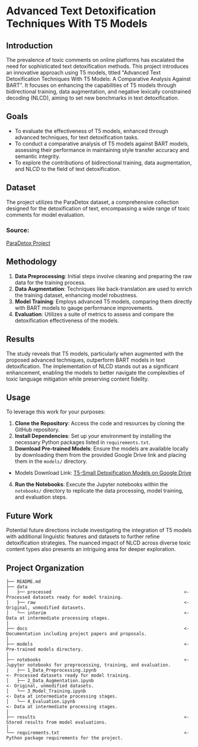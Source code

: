 # Advanced Text Detoxification Techniques With T5 Models

## Introduction

The prevalence of toxic comments on online platforms has escalated the need for sophisticated text detoxification methods. This project introduces an innovative approach using T5 models, titled "Advanced Text Detoxification Techniques With T5 Models: A Comparative Analysis Against BART". It focuses on enhancing the capabilities of T5 models through bidirectional training, data augmentation, and negative lexically constrained decoding (NLCD), aiming to set new benchmarks in text detoxification.

## Goals

- To evaluate the effectiveness of T5 models, enhanced through advanced techniques, for text detoxification tasks.
- To conduct a comparative analysis of T5 models against BART models, assessing their performance in maintaining style transfer accuracy and semantic integrity.
- To explore the contributions of bidirectional training, data augmentation, and NLCD to the field of text detoxification.

## Dataset

The project utilizes the ParaDetox dataset, a comprehensive collection designed for the detoxification of text, encompassing a wide range of toxic comments for model evaluation.

### Source:
[ParaDetox Project](https://github.com/s-nlp/paradetox)

## Methodology

1. **Data Preprocessing**: Initial steps involve cleaning and preparing the raw data for the training process.
2. **Data Augmentation**: Techniques like back-translation are used to enrich the training dataset, enhancing model robustness.
3. **Model Training**: Employs advanced T5 models, comparing them directly with BART models to gauge performance improvements.
4. **Evaluation**: Utilizes a suite of metrics to assess and compare the detoxification effectiveness of the models.

## Results

The study reveals that T5 models, particularly when augmented with the proposed advanced techniques, outperform BART models in text detoxification. The implementation of NLCD stands out as a significant enhancement, enabling the models to better navigate the complexities of toxic language mitigation while preserving content fidelity.

## Usage

To leverage this work for your purposes:

1. **Clone the Repository**: Access the code and resources by cloning the GitHub repository.
2. **Install Dependencies**: Set up your environment by installing the necessary Python packages listed in `requirements.txt`.
3. **Download Pre-trained Models**: Ensure the models are available locally by downloading them from the provided Google Drive link and placing them in the `models/` directory.

- Models Download Link: [T5-Small Detoxification Models on Google Drive](https://drive.google.com/drive/u/0/folders/1CmWYk0qtGmvLQsvnIJmNEDctkvs-0PDR)

4. **Run the Notebooks**: Execute the Jupyter notebooks within the `notebooks/` directory to replicate the data processing, model training, and evaluation steps.

## Future Work

Potential future directions include investigating the integration of T5 models with additional linguistic features and datasets to further refine detoxification strategies. The nuanced impact of NLCD across diverse toxic content types also presents an intriguing area for deeper exploration.

Project Organization
------------

    ├── README.md                                                      
    ├── data
    │   ├── processed                                                  <- Processed datasets ready for model training.
    │   ├── raw                                                        <- Original, unmodified datasets.
    │   └── interim                                                    <- Data at intermediate processing stages.
    │
    ├── docs                                                           <- Documentation including project papers and proposals.
    │
    ├── models                                                         <- Pre-trained models directory.
    │
    ├── notebooks                                                      <- Jupyter notebooks for preprocessing, training, and evaluation.
    |   ├── 1_Data_Preprocessing.ipynb                                                  <- Processed datasets ready for model training.
    │   ├── 2_Data_Augmentation.ipynb                                                        <- Original, unmodified datasets.
    │   └── 3_Model_Training.ipynb                                                    <- Data at intermediate processing stages.
    │   └── 4_Evaluation.ipynb                                                    <- Data at intermediate processing stages.
    │
    ├── results                                                        <- Stored results from model evaluations.
    │
    └── requirements.txt                                               <- Python package requirements for the project.
